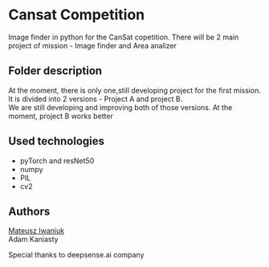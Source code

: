 # Cansat Competition
Image finder in python for the CanSat copetition.
There will be 2 main project of mission - Image finder and Area analizer

## Folder description

At the moment, there is only one,still developing project for the first mission.\
It is divided into 2 versions - Project A and project B.\
We are still developing and improving both of those versions. At the moment, project B works better

## Used technologies
- pyTorch and resNet50
- numpy
- PIL
- cv2

## Authors
[Mateusz Iwaniuk](https://github.com/Iwaniukooo11) <br/>
Adam Kaniasty  

Special thanks to deepsense.ai company


